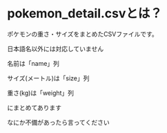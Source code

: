 # pokemon_detail.csvとは？
ポケモンの重さ・サイズをまとめたCSVファイルです。

日本語名以外には対応していません

名前は「name」列

サイズ(メートル)は「size」列

重さ(kg)は「weight」列

にまとめてあります

なにか不備があったら言ってください
